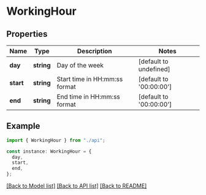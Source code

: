 # WorkingHour

## Properties

| Name      | Type       | Description                   | Notes                   |
| --------- | ---------- | ----------------------------- | ----------------------- |
| **day**   | **string** | Day of the week               | [default to undefined]  |
| **start** | **string** | Start time in HH:mm:ss format | [default to '00:00:00'] |
| **end**   | **string** | End time in HH:mm:ss format   | [default to '00:00:00'] |

## Example

```typescript
import { WorkingHour } from "./api";

const instance: WorkingHour = {
  day,
  start,
  end,
};
```

[[Back to Model list]](../README.md#documentation-for-models) [[Back to API list]](../README.md#documentation-for-api-endpoints) [[Back to README]](../README.md)

